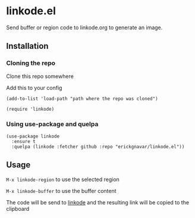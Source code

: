 # linkode.el

Send buffer or region code to linkode.org to generate an image.

## Installation

### Cloning the repo

Clone this repo somewhere

Add this to your config

```elisp
(add-to-list 'load-path "path where the repo was cloned")

(require 'linkode)
```

### Using use-package and quelpa

```elisp
(use-package linkode
  :ensure t
  :quelpa (linkode :fetcher github :repo "erickgnavar/linkode.el"))
```

## Usage

`M-x linkode-region` to use the selected region

`M-x linkode-buffer` to use the buffer content

The code will be send to [linkode](http://linkode.org) and the resulting link will be copied to the clipboard
